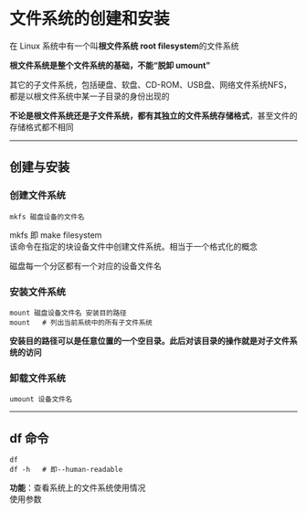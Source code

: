 # 文件系统的创建和安装
在 Linux 系统中有一个叫**根文件系统 root filesystem**的文件系统  

**根文件系统是整个文件系统的基础，不能“脱卸 umount”**  

其它的子文件系统，包括硬盘、软盘、CD-ROM、USB盘、网络文件系统NFS，都是以根文件系统中某一子目录的身份出现的  

**不论是根文件系统还是子文件系统，都有其独立的文件系统存储格式**，甚至文件的存储格式都不相同  

-------------
## 创建与安装
### 创建文件系统
``` Shell
mkfs 磁盘设备的文件名
```

mkfs 即 make filesystem  
该命令在指定的块设备文件中创建文件系统。相当于一个格式化的概念  

磁盘每一个分区都有一个对应的设备文件名  

### 安装文件系统
``` Shell
mount 磁盘设备文件名 安装目的路径
mount   # 列出当前系统中的所有子文件系统
```

**安装目的路径可以是任意位置的一个空目录。此后对该目录的操作就是对子文件系统的访问**  

### 卸载文件系统
``` Shell
umount 设备文件名
```

-----------------
## df 命令
``` Shell
df
df -h   # 即--human-readable
```

**功能**：查看系统上的文件系统使用情况  
使用参数
